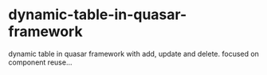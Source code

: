 # dynamic-table-in-quasar-framework
dynamic table in quasar framework with add, update and delete. focused on component reuse...
